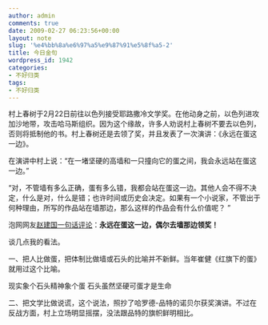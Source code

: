 ```yaml
---
author: admin
comments: true
date: 2009-02-27 06:23:56+00:00
layout: note
slug: '%e4%bb%8a%e6%97%a5%e9%87%91%e5%8f%a5-2'
title: 今日金句
wordpress_id: 1942
categories:
- 不好归类
tags:
- 不好归类
---
```


村上春树于2月22日前往以色列接受耶路撒冷文学奖。在他动身之前，以色列进攻加沙地带，攻击哈马斯组织。因为这个缘故，许多人劝说村上春树不要去以色列，否则将抵制他的书。村上春树还是去领了奖，并且发表了一次演讲：《永远在蛋这一边》。

在演讲中村上说：“在一堵坚硬的高墙和一只撞向它的蛋之间，我会永远站在蛋这一边。” 

“对，不管墙有多么正确，蛋有多么错，我都会站在蛋这一边。其他人会不得不决定，什么是对，什么是错；也许时间或历史会决定。如果有一个小说家，不管出于何种理由，所写的作品站在墙那边，那么这样的作品会有什么价值呢？ ”

泡网网友[赵建国一句话评论](http://www.paowang.com/cgi-bin/forum/viewpost.cgi?which=paowang&id=799133)：**永远在蛋这一边，偶尔去墙那边领奖！**

谈几点我的看法。

一、把人比做蛋，把体制比做墙或石头的比喻并不新鲜。当年崔健《红旗下的蛋》就用过这个比喻。

现实象个石头精神象个蛋
石头虽然坚硬可蛋才是生命

二、把文学比做说谎，这个说法，照抄了哈罗德-品特的诺贝尔获奖演讲。不过在反战方面，村上立场明显摇摆，没法跟品特的旗帜鲜明相比。




